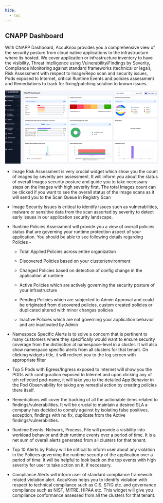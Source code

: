 ```yaml
---
hide:
  - toc
---
```


## **CNAPP Dashboard**

 

With CNAPP Dashboard, AccuKnox provides you a comprehensive view of the security posture from cloud native applications to the infrastructure where its hosted. We cover application or infrastructure inventory to have the visibility, Threat Intelligence using Vulnerability/Findings by Severity, Compliance Monitoring against standard frameworks (technical or legal), Risk Assessment with respect to Image/Repo scan and security issues, Pods exposed to Internet,  critical Runtime Events and policies assessment and Remediations to track for fixing/patching solution to known issues.

 ![](/saas/images/cnapp-dash.png)

+ Image Risk Assessment is very crucial widget which show you the count of images by severity per assessment. It will inform you about the status of overall Images security posture and guide you to take necessary steps on the Images with high severity first. The total Images count can be clicked if you want to see the overall status of the Image scans as it  will send you to the Scan Queue in Registry Scan 

+ Image Security Issues is critical to identify issues such as vulnerabilities, malware or sensitive data from the scan assorted by severity to detect early issues in our application security landscape. 

+ Runtime Policies Assessment will provide you a view of overall policies status that are governing your runtime protection aspect of your application. You should be able to see following details regarding Policies -

  + Total Applied Policies across entire organization

  + Discovered Policies based on your cluster/environment

  + Changed Policies based on detection of config change in the application at runtime

  + Active Policies which are actively governing the security posture of your infrastructure

  + Pending Policies which are subjected to Admin Approval and could be originated from discovered policies, custom created policies or duplicated altered with minor changes policies

  + Inactive Policies which are not governing your application behavior and are inactivated by Admin

+ Namespace Specific Alerts is to solve a concern that is pertinent to many customers where they specifically would want to ensure security coverage from the distinction at namespace-level in a cluster. It will also show namespace specific alerts from all clusters for that tenant. On clicking widgets title, it will redirect you to the log screen with appropriate filter

+ Top 5 Pods with Egress/Ingress exposed to Internet will show you the PODs with configuration exposed to Internet and upon clicking any of teh reflected pod-name, it will take you to the detailed App Behavior in the Pod Observability for taking any remedial action by creating policies there itself.

+ Remediations will cover the tracking of all the actionable items related to findings/vulnerabilities. It will be crucial to maintain a desired SLA a company has decided to comply against by isolating false positives, exception, findings with no fix, duplicate from the Active findings/vulnerabilities.

+ Runtime Events: Network, Process, File will provide a visibility into workload behavior and their runtime events over a period of time. It is a net sum of overall alerts generated from all clusters for that tenant.

+ Top 10 Alerts by Policy will be critical to inform user about any violation in the Policies governing the runtime security of the application over a period of time. It will be helpful to look back on the top events with high severity for user to take action on it, if necessary.

+ Compliance Alerts will inform user of standard compliance framework related violation alert. AccuKnox helps you to identify violation with respect to technical compliance such as CIS, STIG etc. and governance compliance such as NIST, MITRE, HIPAA etc. This widget will give you compliance conformance assessed from all the clusters for that tenant.